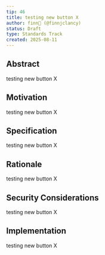 ```yaml
---
tip: 46
title: testing new button X
author: finn🥛 (@finnjclancy)
status: Draft
type: Standards Track
created: 2025-08-11
---
```


## Abstract

testing new button X

## Motivation

testing new button X

## Specification

testing new button X

## Rationale

testing new button X

## Security Considerations

testing new button X

## Implementation

testing new button X
